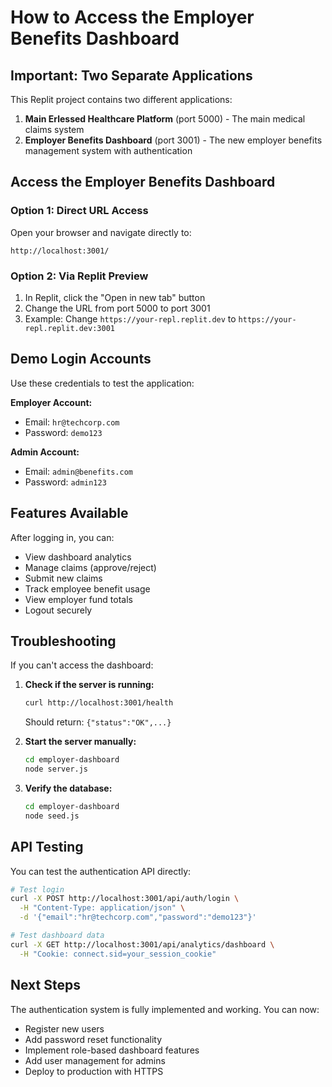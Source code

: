 # How to Access the Employer Benefits Dashboard

## Important: Two Separate Applications

This Replit project contains two different applications:

1. **Main Erlessed Healthcare Platform** (port 5000) - The main medical claims system
2. **Employer Benefits Dashboard** (port 3001) - The new employer benefits management system with authentication

## Access the Employer Benefits Dashboard

### Option 1: Direct URL Access
Open your browser and navigate directly to:
```
http://localhost:3001/
```

### Option 2: Via Replit Preview
1. In Replit, click the "Open in new tab" button
2. Change the URL from port 5000 to port 3001
3. Example: Change `https://your-repl.replit.dev` to `https://your-repl.replit.dev:3001`

## Demo Login Accounts

Use these credentials to test the application:

**Employer Account:**
- Email: `hr@techcorp.com`
- Password: `demo123`

**Admin Account:**
- Email: `admin@benefits.com`
- Password: `admin123`

## Features Available

After logging in, you can:
- View dashboard analytics
- Manage claims (approve/reject)
- Submit new claims
- Track employee benefit usage
- View employer fund totals
- Logout securely

## Troubleshooting

If you can't access the dashboard:

1. **Check if the server is running:**
   ```bash
   curl http://localhost:3001/health
   ```
   Should return: `{"status":"OK",...}`

2. **Start the server manually:**
   ```bash
   cd employer-dashboard
   node server.js
   ```

3. **Verify the database:**
   ```bash
   cd employer-dashboard
   node seed.js
   ```

## API Testing

You can test the authentication API directly:

```bash
# Test login
curl -X POST http://localhost:3001/api/auth/login \
  -H "Content-Type: application/json" \
  -d '{"email":"hr@techcorp.com","password":"demo123"}'

# Test dashboard data
curl -X GET http://localhost:3001/api/analytics/dashboard \
  -H "Cookie: connect.sid=your_session_cookie"
```

## Next Steps

The authentication system is fully implemented and working. You can now:
- Register new users
- Add password reset functionality
- Implement role-based dashboard features
- Add user management for admins
- Deploy to production with HTTPS